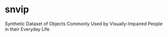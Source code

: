 # snvip
Synthetic  Dataset  of  Objects  Commonly  Used  by Visually-Impaired People in their Everyday Life
